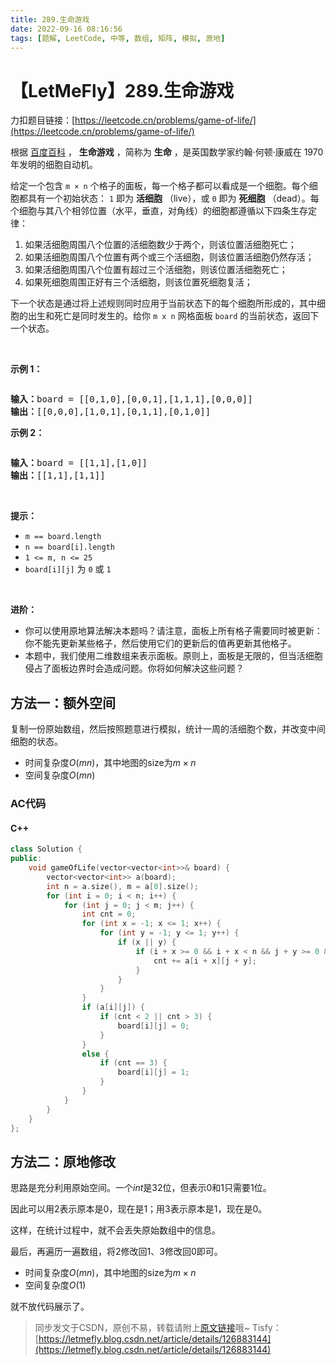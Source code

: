 ```yaml
---
title: 289.生命游戏
date: 2022-09-16 08:16:56
tags: [题解, LeetCode, 中等, 数组, 矩阵, 模拟, 原地]
---
```


# 【LetMeFly】289.生命游戏

力扣题目链接：[https://leetcode.cn/problems/game-of-life/](https://leetcode.cn/problems/game-of-life/)

<p>根据&nbsp;<a href="https://baike.baidu.com/item/%E7%94%9F%E5%91%BD%E6%B8%B8%E6%88%8F/2926434?fr=aladdin" target="_blank">百度百科</a>&nbsp;，&nbsp;<strong>生命游戏</strong>&nbsp;，简称为 <strong>生命</strong> ，是英国数学家约翰·何顿·康威在 1970 年发明的细胞自动机。</p>

<p>给定一个包含 <code>m × n</code>&nbsp;个格子的面板，每一个格子都可以看成是一个细胞。每个细胞都具有一个初始状态： <code>1</code> 即为 <strong>活细胞</strong> （live），或 <code>0</code> 即为 <strong>死细胞</strong> （dead）。每个细胞与其八个相邻位置（水平，垂直，对角线）的细胞都遵循以下四条生存定律：</p>

<ol>
	<li>如果活细胞周围八个位置的活细胞数少于两个，则该位置活细胞死亡；</li>
	<li>如果活细胞周围八个位置有两个或三个活细胞，则该位置活细胞仍然存活；</li>
	<li>如果活细胞周围八个位置有超过三个活细胞，则该位置活细胞死亡；</li>
	<li>如果死细胞周围正好有三个活细胞，则该位置死细胞复活；</li>
</ol>

<p>下一个状态是通过将上述规则同时应用于当前状态下的每个细胞所形成的，其中细胞的出生和死亡是同时发生的。给你 <code>m x n</code> 网格面板 <code>board</code> 的当前状态，返回下一个状态。</p>

<p>&nbsp;</p>

<p><strong>示例 1：</strong></p>
<img alt="" src="https://assets.leetcode.com/uploads/2020/12/26/grid1.jpg" />
<pre>
<strong>输入：</strong>board = [[0,1,0],[0,0,1],[1,1,1],[0,0,0]]
<strong>输出：</strong>[[0,0,0],[1,0,1],[0,1,1],[0,1,0]]
</pre>

<p><strong>示例 2：</strong></p>
<img alt="" src="https://assets.leetcode.com/uploads/2020/12/26/grid2.jpg" />
<pre>
<strong>输入：</strong>board = [[1,1],[1,0]]
<strong>输出：</strong>[[1,1],[1,1]]
</pre>

<p>&nbsp;</p>

<p><strong>提示：</strong></p>

<ul>
	<li><code>m == board.length</code></li>
	<li><code>n == board[i].length</code></li>
	<li><code>1 &lt;= m, n &lt;= 25</code></li>
	<li><code>board[i][j]</code> 为 <code>0</code> 或 <code>1</code></li>
</ul>

<p>&nbsp;</p>

<p><strong>进阶：</strong></p>

<ul>
	<li>你可以使用原地算法解决本题吗？请注意，面板上所有格子需要同时被更新：你不能先更新某些格子，然后使用它们的更新后的值再更新其他格子。</li>
	<li>本题中，我们使用二维数组来表示面板。原则上，面板是无限的，但当活细胞侵占了面板边界时会造成问题。你将如何解决这些问题？</li>
</ul>


    
## 方法一：额外空间

复制一份原始数组，然后按照题意进行模拟，统计一周的活细胞个数，并改变中间细胞的状态。

+ 时间复杂度$O(mn)$，其中地图的size为$m\times n$
+ 空间复杂度$O(mn)$

### AC代码

#### C++

```cpp
class Solution {
public:
    void gameOfLife(vector<vector<int>>& board) {
        vector<vector<int>> a(board);
        int n = a.size(), m = a[0].size();
        for (int i = 0; i < n; i++) {
            for (int j = 0; j < m; j++) {
                int cnt = 0;
                for (int x = -1; x <= 1; x++) {
                    for (int y = -1; y <= 1; y++) {
                        if (x || y) {
                            if (i + x >= 0 && i + x < n && j + y >= 0 && j + y < m) {
                                cnt += a[i + x][j + y];
                            }
                        }
                    }
                }
                if (a[i][j]) {
                    if (cnt < 2 || cnt > 3) {
                        board[i][j] = 0;
                    }
                }
                else {
                    if (cnt == 3) {
                        board[i][j] = 1;
                    }
                }
            }
        }
    }
};
```

## 方法二：原地修改

思路是充分利用原始空间。一个$int$是32位，但表示$0$和$1$只需要1位。

因此可以用$2$表示原本是$0$，现在是$1$；用$3$表示原本是$1$，现在是$0$。

这样，在统计过程中，就不会丢失原始数组中的信息。

最后，再遍历一遍数组，将$2$修改回$1$、$3$修改回$0$即可。

+ 时间复杂度$O(mn)$，其中地图的size为$m\times n$
+ 空间复杂度$O(1)$

就不放代码展示了。

> 同步发文于CSDN，原创不易，转载请附上[原文链接](https://blog.tisfy.eu.org/2022/09/16/LeetCode%200289.%E7%94%9F%E5%91%BD%E6%B8%B8%E6%88%8F/)哦~
> Tisfy：[https://letmefly.blog.csdn.net/article/details/126883144](https://letmefly.blog.csdn.net/article/details/126883144)
